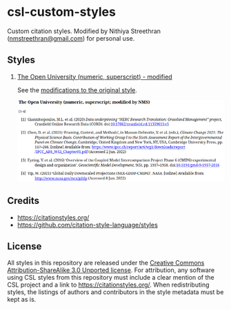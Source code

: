 ﻿# csl-custom-styles

Custom citation styles. Modified by Nithiya Streethran (nmstreethran@gmail.com) for personal use.

## Styles

1.  [The Open University (numeric, superscript) - modified](the-open-university-numeric-superscript-modified.csl)

    See the [modifications to the original style](https://github.com/nmstreethran/csl-custom-styles/compare/0afd62c..03e72f6).

    ![The Open University (numeric, superscript) - modified](images/the-open-university-numeric-superscript-modified.png)

## Credits

- <https://citationstyles.org/>
- <https://github.com/citation-style-language/styles>

## License

All styles in this repository are released under the [Creative Commons Attribution-ShareAlike 3.0 Unported license](https://creativecommons.org/licenses/by-sa/3.0/). For attribution, any software using CSL styles from this repository must include a clear mention of the CSL project and a link to <https://citationstyles.org/>. When redistributing styles, the listings of authors and contributors in the style metadata must be kept as is.
